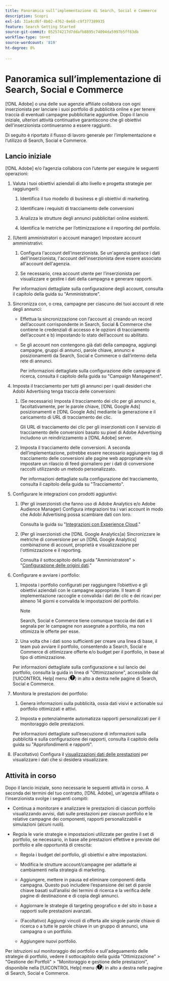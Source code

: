 ```yaml
---
title: Panoramica sull’implementazione di Search, Social e Commerce
description: Scopri
exl-id: 31a4cd6f-8b02-4762-8e68-c9f377389935
feature: Search Getting Started
source-git-commit: 052574217d7ddafb8895c74094da5997b5ff83db
workflow-type: tm+mt
source-wordcount: '819'
ht-degree: 0%

---
```


# Panoramica sull’implementazione di Search, Social e Commerce

[!DNL Adobe] o una delle sue agenzie affiliate collabora con ogni inserzionista per lanciare i suoi portfolio di pubblicità online e per tenere traccia di eventuali campagne pubblicitarie aggiuntive. Dopo il lancio iniziale, ulteriori attività continuative garantiscono che gli obiettivi dell&#39;inserzionista continueranno a essere raggiunti.

Di seguito è riportato il flusso di lavoro generale per l’implementazione e l’utilizzo di Search, Social e Commerce.

## Lancio iniziale

[!DNL Adobe] e/o l’agenzia collabora con l’utente per eseguire le seguenti operazioni:

1. Valuta i tuoi obiettivi aziendali di alto livello e progetta strategie per raggiungerli:

   1. Identifica il tuo modello di business e gli obiettivi di marketing.

   1. Identificare i requisiti di tracciamento delle conversioni

   1. Analizza le strutture degli annunci pubblicitari online esistenti.

   1. Identifica le metriche per l’ottimizzazione e il reporting del portfolio.

1. (Utenti amministratori o account manager) Impostare account amministrativi:

   1. Configura l&#39;account dell&#39;inserzionista. Se un&#39;agenzia gestisce i dati dell&#39;inserzionista, l&#39;account dell&#39;inserzionista deve essere associato all&#39;account dell&#39;agenzia.

   1. Se necessario, crea account utente per l’inserzionista per visualizzare e gestire i dati della campagna e generare rapporti.

   Per informazioni dettagliate sulla configurazione degli account, consulta il capitolo della guida su &quot;Amministratore&quot;.

1. Sincronizza con, o crea, campagne per ciascuno dei tuoi account di rete degli annunci:

   * Effettua la sincronizzazione con l’account a) creando un record dell’account corrispondente in Search, Social &amp; Commerce che contiene le credenziali di accesso e le opzioni di tracciamento dell’account e b) impostando lo stato dell’account su abilitato.

   * Se gli account non contengono già dati della campagna, aggiungi campagne, gruppi di annunci, parole chiave, annunci e posizionamenti da Search, Social e Commerce o dall’interno della rete di annunci.

     Per informazioni dettagliate sulla configurazione delle campagne di ricerca, consulta il capitolo della guida su &quot;Campaign Management&quot;.

1. Imposta il tracciamento per tutti gli annunci per i quali desideri che Adobi Advertising tenga traccia delle conversioni:

   1. (Se necessario) Imposta il tracciamento dei clic per gli annunci e, facoltativamente, per le parole chiave, [!DNL Google Ads] posizionamenti e [!DNL Google Ads] mediante la generazione e il caricamento di URL di tracciamento dei clic.

      Gli URL di tracciamento dei clic per gli inserzionisti con il servizio di tracciamento delle conversioni basato su pixel di Adobe Advertising includono un reindirizzamento a [!DNL Adobe] server.

   1. Imposta il tracciamento delle conversioni. A seconda dell’implementazione, potrebbe essere necessario aggiungere tag di tracciamento delle conversioni alle pagine web appropriate e/o impostare un rilascio di feed giornaliero per i dati di conversione raccolti utilizzando un metodo personalizzato.

      Per informazioni dettagliate sulla configurazione del tracciamento, consulta il capitolo della guida su &quot;Tracciamento&quot;.

1. Configurare le integrazioni con prodotti aggiuntivi:

   1. (Per gli inserzionisti che fanno uso di Adobe Analytics e/o Adobe Audience Manager) Configura integrazioni tra i vari account in modo che Adobi Advertising possa scambiare dati con loro.

      Consulta la guida su &quot;[Integrazioni con Experience Cloud](/help/integrations/home.md).&quot;

   1. (Per gli inserzionisti che [!DNL Google Analytics]a) Sincronizzare le metriche di conversione per un [!DNL Google Analytics] combinazione di account, proprietà e visualizzazione per l&#39;ottimizzazione e il reporting.

      Consulta il sottocapitolo della guida &quot;Amministratore&quot; > &quot;[Configurazione delle origini dati](/help/search-social-commerce/admin/data-sources/data-source-about.md).&quot;

1. Configurare e avviare i portfolio:

   1. Imposta i portfolio configurati per raggiungere l’obiettivo e gli obiettivi aziendali con le campagne appropriate. Il team di implementazione raccoglie e convalida i dati dei clic e dei ricavi per almeno 14 giorni e convalida le impostazioni del portfolio.

      >[!NOTE]
      >
      >Search, Social e Commerce tiene comunque traccia dei dati e li segnala per le campagne non assegnate a portfolio, ma non ottimizza le offerte per esse.

   1. Una volta che i dati sono sufficienti per creare una linea di base, il team può avviare il portfolio, consentendo a Search, Social e Commerce di ottimizzare offerte e/o budget per il portfolio, in base al tipo di ottimizzazione.

   Per informazioni dettagliate sulla configurazione e sul lancio dei portfolio, consulta la guida in linea di &quot;Ottimizzazione&quot;, accessibile dal [!UICONTROL Help] menu (![Menu Aiuto](/help/search-social-commerce/assets/help-main-menu.png "Menu Aiuto")) in alto a destra nelle pagine di Search, Social e Commerce.

1. Monitora le prestazioni dei portfolio:

   1. Genera informazioni sulla pubblicità, ossia dati visivi e actionable sui portfolio ottimizzati e attivi.

   1. Imposta e potenzialmente automatizza rapporti personalizzati per il monitoraggio delle prestazioni.

   Per informazioni dettagliate sull’esecuzione di informazioni sulla pubblicità e sulla configurazione dei rapporti, consulta il capitolo della guida su &quot;Approfondimenti e rapporti&quot;.

1. (Facoltativo) Configura il [visualizzazioni dati delle prestazioni](/help/search-social-commerce/common-tasks/data-views/data-views-about.md) per visualizzare i dati che si desidera visualizzare.

## Attività in corso

Dopo il lancio iniziale, sono necessarie le seguenti attività in corso. A seconda dei termini del tuo contratto, [!DNL Adobe], un&#39;agenzia affiliata o l&#39;inserzionista svolge i seguenti compiti:

* Continua a monitorare e analizzare le prestazioni di ciascun portfolio visualizzando avvisi, dati sulle prestazioni per ciascun portfolio e le relative campagne dei componenti, rapporti personalizzabili e simulazioni (alcuni ruoli).

* Regola le varie strategie e impostazioni utilizzate per gestire il set di portfolio, se necessario, in base alle prestazioni effettive e previste del portfolio e alle opportunità di crescita:

   * Regola i budget del portfolio, gli obiettivi e altre impostazioni.

   * Modifica le strutture account/campagne per adattarle ai cambiamenti nella strategia di marketing.

   * Aggiungere, mettere in pausa ed eliminare componenti della campagna. Questo può includere l’espansione dei set di parole chiave basati sull’analisi dei termini di ricerca e la verifica delle pagine di destinazione e di copia degli annunci.

   * Aggiornare le strategie di targeting geografico e del sito in base a rapporti sulle prestazioni avanzati.

   * (Facoltativo) Aggiungi vincoli di offerta alle singole parole chiave di ricerca o a tutte le parole chiave in un gruppo di annunci, una campagna o un portfolio.

   * Aggiungere nuovi portfolio.

Per istruzioni sul monitoraggio dei portfolio e sull&#39;adeguamento delle strategie di portfolio, vedere il sottocapitolo della guida &quot;Ottimizzazione&quot; > &quot;Gestione dei Portfoli&quot; > &quot;Monitoraggio e gestione delle prestazioni&quot;, disponibile nella [!UICONTROL Help] menu (![Menu Aiuto](/help/search-social-commerce/assets/help-main-menu.png "Menu Aiuto")) in alto a destra nelle pagine di Search, Social e Commerce.
